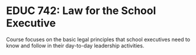 # EDUC 742: Law for the School Executive

Course focuses on the basic legal principles that school executives need to know and follow in their day-to-day leadership activities.